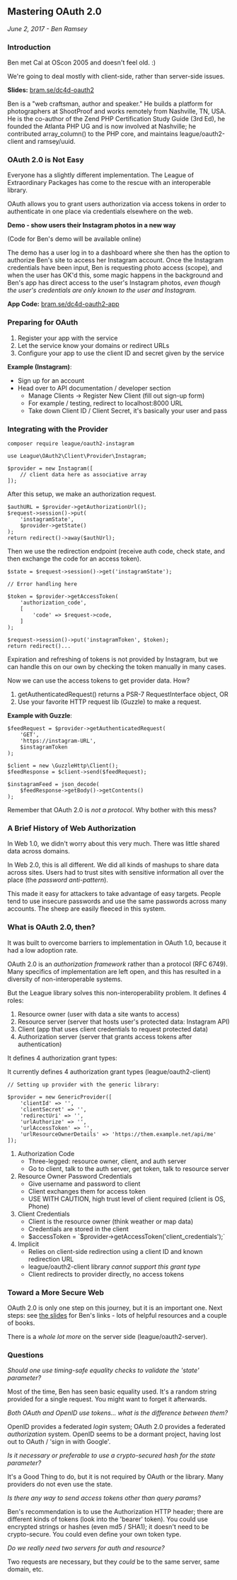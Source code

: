 Mastering OAuth 2.0
-------------------

_June 2, 2017 - Ben Ramsey_

### Introduction

Ben met Cal at OScon 2005 and doesn't feel old.  :)

We're going to deal mostly with client-side, rather than server-side issues.

**Slides:** [bram.se/dc4d-oauth2](https://bram.se/dc4d-oauth2)

Ben is a "web craftsman, author and speaker." He builds a platform for
photographers at ShootProof and works remotely from Nashville, TN, USA.
He is the co-author of the Zend PHP Certification Study Guide (3rd Ed),
he founded the Atlanta PHP UG and is now involved at Nashville; he
contributed array_column() to the PHP core, and maintains league/oauth2-client
and ramsey/uuid.

### OAuth 2.0 is Not Easy

Everyone has a slightly different implementation. The League of Extraordinary
Packages has come to the rescue with an interoperable library.

OAuth allows you to grant users authorization via access tokens in order to
authenticate in one place via credentials elsewhere on the web.

**Demo - show users their Instagram photos in a new way**

(Code for Ben's demo will be available online)

The demo has a user log in to a dashboard where she then has the option to
authorize Ben's site to access her Instagram account.  Once the Instagram
credentials have been input, Ben is requesting photo access (scope), and
when the user has OK'd this, some magic happens in the background and Ben's
app has direct access to the user's Instagram photos, _even though the user's
credentials are only known to the user and Instagram._

**App Code:** [bram.se/dc4d-oauth2-app](https://bram.se/dc4d-oauth2-app)

### Preparing for OAuth

1. Register your app with the service
2. Let the service know your domains or redirect URLs
3. Configure your app to use the client ID and secret given by the service

**Example (Instagram)**:

- Sign up for an account
- Head over to API documentation / developer section
    - Manage Clients -> Register New Client (fill out sign-up form)
    - For example / testing, redirect to localhost:8000 URL
    - Take down Client ID / Client Secret, it's basically your user and pass

### Integrating with the Provider

```
composer require league/oauth2-instagram

use League\OAuth2\Client\Provider\Instagram;

$provider = new Instagram([
    // client data here as associative array
]);
```

After this setup, we make an authorization request.

```
$authURL = $provider->getAuthorizationUrl();
$request->session()->put(
    'instagramState',
    $provider->getState()
);
return redirect()->away($authUrl);
```

Then we use the redirection endpoint (receive auth code, check state, and then
exchange the code for an access token).

```
$state = $request->session()->get('instagramState');

// Error handling here

$token = $provider->getAccessToken(
    'authorization_code',
    [
        'code' => $request->code,
    ]
);

$request->session()->put('instagramToken', $token);
return redirect()...
```

Expiration and refreshing of tokens is not provided by Instagram, but we can
handle this on our own by checking the token manually in many cases.

Now we can use the access tokens to get provider data. How?

1. getAuthenticatedRequest() returns a PSR-7 RequestInterface object, OR
2. Use your favorite HTTP request lib (Guzzle) to make a request.

**Example with Guzzle**:

```
$feedRequest = $provider->getAuthenticatedRequest(
    'GET',
    'https://instagram-URL',
    $instagramToken
);

$client = new \GuzzleHttp\Client();
$feedResponse = $client->send($feedRequest);

$instagramFeed = json_decode(
    $feedResponse->getBody()->getContents()
);
```

Remember that OAuth 2.0 is _not a protocol_.  Why bother with this mess?

### A Brief History of Web Authorization

In Web 1.0, we didn't worry about this very much.  There was little shared
data across domains.

In Web 2.0, this is all different.  We did all kinds of mashups to share data
across sites.  Users had to trust sites with sensitive information all over
the place (the _password anti-pattern_).

This made it easy for attackers to take advantage of easy targets.  People tend
to use insecure passwords and use the same passwords across many accounts.  The
sheep are easily fleeced in this system.

### What is OAuth 2.0, then?

It was built to overcome barriers to implementation in OAuth 1.0, because it
had a low adoption rate.

OAuth 2.0 is an _authorization framework_ rather than a protocol (RFC 6749).
Many specifics of implementation are left open, and this has resulted in a
diversity of non-interoperable systems.

But the League library solves this non-interoperability problem. It defines
4 roles:

1. Resource owner (user with data a site wants to access)
2. Resource server (server that hosts user's protected data: Instagram API)
3. Client (app that uses client credentials to request protected data)
4. Authorization server (server that grants access tokens after authentication)

It defines 4 authorization grant types:

It currently defines 4 authorization grant types (league/oauth2-client)

```
// Setting up provider with the generic library:

$provider = new GenericProvider([
    'clientId' => '',
    'clientSecret' => '',
    'redirectUri' => '',
    'urlAuthorize' => '',
    'urlAccessToken' => '',
    'urlResourceOwnerDetails' => 'https://them.example.net/api/me'
]);
```

1. Authorization Code
    - Three-legged: resource owner, client, and auth server
    - Go to client, talk to the auth server, get token, talk to resource server
2. Resource Owner Password Credentials
    - Give username and password to client
    - Client exchanges them for access token
    - USE WITH CAUTION, high trust level of client required (client is OS, Phone)
3. Client Credentials
    - Client is the resource owner (think weather or map data)
    - Credentials are stored in the client
    - $accessToken = `$provider->getAccessToken('client_credentials');`
4. Implicit
    - Relies on client-side redirection using a client ID and known redirection
      URL
    - league/oauth2-client library _cannot support this grant type_
    - Client redirects to provider directly, no access tokens

### Toward a More Secure Web

OAuth 2.0 is only one step on this journey, but it is an important one.
Next steps: see [the slides](https://bram.se/dc4d-oauth2) for Ben's links - lots
of helpful resources and a couple of books.

There is a _whole lot more_ on the server side (league/oauth2-server).

### Questions

_Should one use timing-safe equality checks to validate the 'state' parameter?_

Most of the time, Ben has seen basic equality used. It's a random string provided
for a single request.  You might want to forget it afterwards.

_Both OAuth and OpenID use tokens... what is the difference between them?_

OpenID provides a federated _login_ system; OAuth 2.0 provides a federated
_authorization_ system.  OpenID seems to be a dormant project, having lost out
to OAuth / 'sign in with Google'.

_Is it necessary or preferable to use a crypto-secured hash for the state
parameter?_

It's a Good Thing to do, but it is not required by OAuth or the library.  Many
providers do not even use the state.

_Is there any way to send access tokens other than query params?_

Ben's recommendation is to use the Authorization HTTP header; there are different
kinds of tokens (look into the 'bearer' token).  You could use encrypted strings
or hashes (even md5 / SHA1); it doesn't need to be crypto-secure.  You could
even define your own token type.

_Do we really need two servers for auth and resource?_

Two requests are necessary, but they _could_ be to the same server, same domain,
etc.

